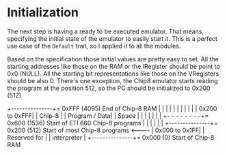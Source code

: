 # Initialization

The next step is having a ready to be executed emulator.
That means, specifying the initial state of the emulator to easily start it.
This is a perfect use case of the `Default` trait, so I applied it to all the modules.

Based on the specification those initial values are pretty easy to set.
All the starting addresses like those on the RAM or the IRegister should be point to 0x0 (NULL).
All the starting bit representations like those on the VRegisters should be also 0.
There's one exception, the Chip8 emulator starts reading the program at the position 512, so the PC should be initialized to 0x200 (512).

+---------------+= 0xFFF (4095) End of Chip-8 RAM
|               |
|               |
|               |
|               |
|               |
| 0x200 to 0xFFF|
|     Chip-8    |
| Program / Data|
|     Space     |
|               |
|               |
|               |
+- - - - - - - -+= 0x600 (1536) Start of ETI 660 Chip-8 programs
|               |
|               |
|               |
+---------------+= 0x200 (512) Start of most Chip-8 programs <----
| 0x000 to 0x1FF|
| Reserved for  |
|  interpreter  |
+---------------+= 0x000 (0) Start of Chip-8 RAM